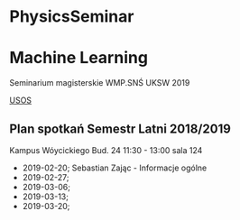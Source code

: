 # PhysicsSeminar

# Machine Learning

Seminarium magisterskie WMP.SNŚ UKSW 2019

[USOS](https://usosweb.uksw.edu.pl/kontroler.php?_action=katalog2/przedmioty/pokazPrzedmiot&kod=WM-FI-SD)



## Plan spotkań Semestr Latni 2018/2019 

Kampus Wóycickiego Bud. 24  11:30 - 13:00 sala 124

* 2019-02-20; Sebastian Zając - Informacje ogólne 
* 2019-02-27;
* 2019-03-06;
* 2019-03-13;
* 2019-03-20;

